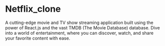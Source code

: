 # Netflix_clone
 A cutting-edge movie and TV show streaming application built using the power of React.js and the vast TMDB (The Movie Database) database. Dive into a world of entertainment, where you can discover, watch, and share your favorite content with ease.

